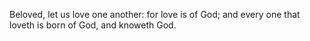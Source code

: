 Beloved, let us love one another: for love is of God; and every one that loveth is born of God, and knoweth God.
